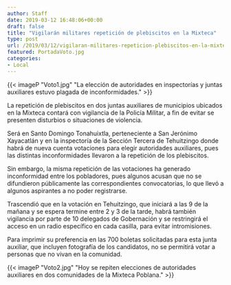 ```yaml
---
author: Staff
date: 2019-03-12 16:48:06+00:00
draft: false
title: "Vigilarán militares repetición de plebiscitos en la Mixteca"
type: post
url: /2019/03/12/vigilaran-militares-repeticion-plebiscitos-en-la-mixteca/
featured: PortadaVoto.jpg
categories:
- Local
---
```


{{< imageP "Voto1.jpg" "La elección de autoridades en inspectorías y juntas auxiliares estuvo plagada de inconformidades." >}}

La repetición de plebiscitos en dos juntas auxiliares de municipios ubicados en la Mixteca contará con vigilancia de la Policía Militar, a fin de evitar se presenten disturbios o situaciones de violencia.

Será en Santo Domingo Tonahuixtla, perteneciente a San Jerónimo Xayacatlán y en la inspectoría de la Sección Tercera de Tehuitzingo donde habrá de nueva cuenta votaciones para elegir autoridades auxiliares, pues las distintas inconformidades llevaron a la repetición de los plebiscitos.

Sin embargo, la misma repetición de las votaciones ha generado inconformidad entre los pobladores, pues algunos acusan que no se difundieron públicamente las correspondientes convocatorias, lo que llevó a algunos aspirantes a no poder registrarse.

Trascendió que en la votación en Tehuitzingo, que iniciará a las 9 de la mañana y se espera termine entre 2 y 3 de la tarde, habrá también vigilancia por parte de 10 delegados de Gobernación y se restringirá el acceso en un radio específico en cada casilla, para evitar intromisiones.

Para imprimir su preferencia en las 700 boletas solicitadas para esta junta auxiliar, que incluyen fotografía de los candidatos, no se permitirá votar a personas que no vivan en la comunidad.

{{< imageP "Voto2.jpg" "Hoy se repiten elecciones de autoridades auxiliares en dos comunidades de la Mixteca Poblana." >}}